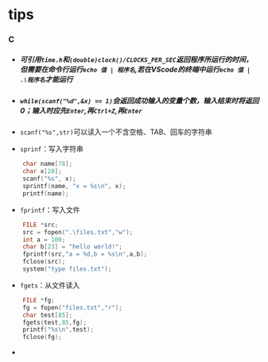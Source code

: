 # tips

### C

*   ##### 可引用`time.h`和`(double)clock()/CLOCKS_PER_SEC`返回程序所运行的时间，但需要在命令行运行`echo 值 | 程序名`,若在VScode的终端中运行`echo 值 | .\程序名`才能运行

*   ##### `while(scanf("%d",&x) == 1)`会返回成功输入的变量个数，输入结束时将返回0；输入时应先`Enter`,再`Ctrl+Z`,再`Enter`

*   `scanf("%s",str)`可以读入一个不含空格、TAB、回车的字符串

*   `sprinf`：写入字符串
```C++
    char name[78];
    char x[20];
    scanf("%s", x);
    sprintf(name, "x = %s\n", x);
    printf(name);
```
*   `fprintf`：写入文件
```C++
    FILE *src;
    src = fopen(".\files.txt","w");
    int a = 100;
    char b[23] = "hello world!";
    fprintf(src,"a = %d,b = %s\n",a,b);
    fclose(src);
    system("type files.txt");
```
*   `fgets`：从文件读入
```C++
    FILE *fg;
    fg = fopen("files.txt","r");
    char test[85];
    fgets(test,85,fg);
    printf("%s\n",test);
    fclose(fg);
```
*   

